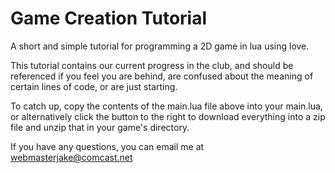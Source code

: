 # Game Creation Tutorial
A short and simple tutorial for programming a 2D game in lua using love.

This tutorial contains our current progress in the club, and should be referenced if
you feel you are behind, are confused about the meaning of certain lines of code, or are just starting.

To catch up, copy the contents of the main.lua file above into your main.lua,
or alternatively click the button to the right to download everything into
a zip file and unzip that in your game's directory.

If you have any questions, you can email me at webmasterjake@comcast.net
